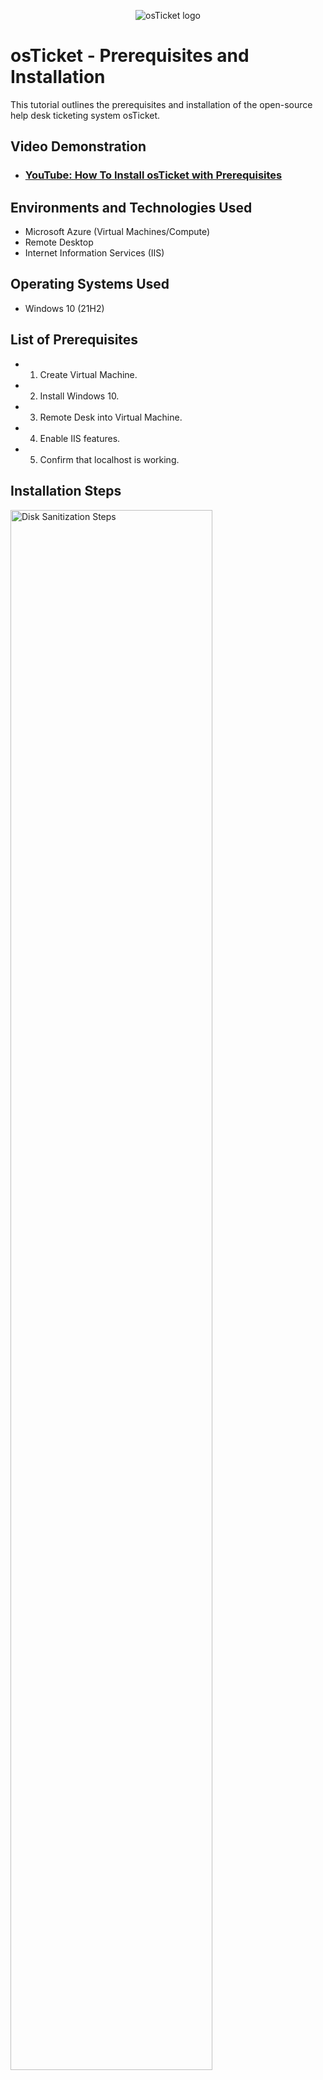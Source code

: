 <p align="center">
<img src="https://i.imgur.com/Clzj7Xs.png" alt="osTicket logo"/>
</p>

<h1>osTicket - Prerequisites and Installation</h1>
This tutorial outlines the prerequisites and installation of the open-source help desk ticketing system osTicket.<br />


<h2>Video Demonstration</h2>

- ### [YouTube: How To Install osTicket with Prerequisites](https://www.youtube.com)

<h2>Environments and Technologies Used</h2>

- Microsoft Azure (Virtual Machines/Compute)
- Remote Desktop
- Internet Information Services (IIS)

<h2>Operating Systems Used </h2>

- Windows 10</b> (21H2)

<h2>List of Prerequisites</h2>

- 1. Create Virtual Machine.
- 2. Install Windows 10.
- 3. Remote Desk into Virtual Machine.
- 4. Enable IIS features. 
- 5. Confirm that localhost is working.

<h2>Installation Steps</h2>


<p>
<img src="![2](https://github.com/Gmst004/osticket-prereqs/assets/155221840/df81be85-796d-4a87-8a10-c89166a260da)
" height="80%" width="80%" alt="Disk Sanitization Steps"/>
</p>
<p>In the course of setting up a Virtual Machine (VM) and a resource group in Microsoft Azure, the initial step involves creating a resource group to serve as a logical container for the related resources within the Azure environment. Once the resource group is established, the focus shifts to configuring and deploying the Virtual Machine. This process entails specifying key parameters such as the operating system, disk size, and network configurations. Once the Virtual Machine deployment is initiated, Azure takes care of provisioning the required resources and orchestrating the setup based on the specified parameters. Upon the successful completion of the VM creation, the next step involves establishing a remote desktop connection to the machine. 

![Capture](https://github.com/Gmst004/osticket-prereqs/assets/155221840/34521ccc-f9ae-4d0a-ad6a-d1e4f046f6e5)




<p>


</p>
<p>
 In the picture I've already established a remote desktop connection to the Virtual Machine, the focus has shifted to the configuration of essential features within the Internet Information Services (IIS). IIS plays a crucial role in hosting and serving web applications, and in this instance, I am enabling specific features that are integral to running the osTicket system. 

![Capture JPG1](https://github.com/Gmst004/osticket-prereqs/assets/155221840/bb146266-c1f3-44fa-9efc-852af3964d09)


<p>

</p>
<p>In the context of the image, the current focus is on verifying that the required features have been correctly enabled. To confirm the accuracy of the configurations, I entered the IP address 127.0.0.1, representing the localhost, into the system. This step serves as a validation check to ensure that the enabled features are functioning as intended within the local environment. By accessing the localhost, I can directly examine and validate the operation of the configured features, confirming that they align with the prerequisites for the intended use.

![Capture JPG3](https://github.com/Gmst004/osticket-prereqs/assets/155221840/47e1cd8b-565b-4f45-b530-9520a06cbbbf)


